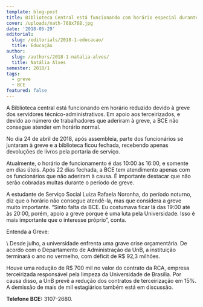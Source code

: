```yaml
---
template: blog-post
title: Biblioteca Central está funcionando com horário especial durante greve
cover: /uploads/nath-768x768.jpg
date: '2018-05-29'
editorial:
  slug: /editorials/2018-1-educacao/
  title: Educação
author:
  slug: /authors/2018-1-natalia-alves/
  title: Natália Alves
semester: 2018/1
tags:
  - greve
  - BCE
featured: false
---
```

A Biblioteca central está funcionando em horário reduzido devido à greve dos servidores técnico-administrativos. Em apoio aos terceirizados, e devido ao número de trabalhadores que aderiram à greve, a BCE não consegue atender em horário normal.



No dia 24 de abril de 2018, após assembleia, parte dos funcionários se juntaram à greve e a biblioteca ficou fechada,  recebendo apenas devoluções de livros pela portaria de serviço.



Atualmente, o horário de funcionamento é das 10:00 às 16:00, e somente em dias úteis. Após 22 dias fechada, a BCE tem atendimento apenas com os funcionários que não aderiram à causa. É importante destacar que não serão cobradas multas durante o período de greve.



A estudante de Serviço Social Luiza Rafaela Noronha, do período noturno, diz que o horário não consegue atendê-la, mas que considera a greve muito importante. “Sinto falta da BCE. Eu costumava ficar lá das 19:00 até às 20:00, porém, apoio a greve porque é uma luta pela Universidade. Isso é mais importante que o interesse próprio”, conta.



Entenda a Greve:



\    Desde julho, a universidade enfrenta uma grave crise orçamentária. De acordo com o Departamento de Administração da UnB, a instituição terminará o ano no vermelho, com déficit de R$ 92,3 milhões.



Houve uma redução de R$ 700 mil no valor do contrato da RCA, empresa terceirizada responsável pela limpeza da Universidade de Brasília. Por causa disso, a UnB prevê a redução dos contratos de terceirização em 15%. A demissão de mais de mil estagiários também está em discussão.



**Telefone BCE:** 3107-2680.

